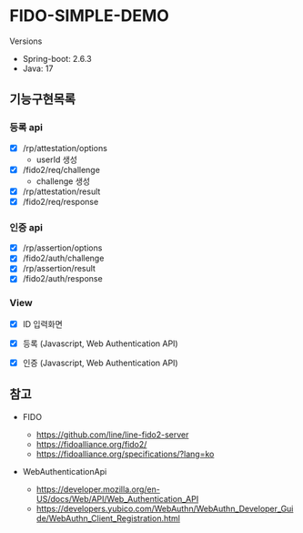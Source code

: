 # FIDO-SIMPLE-DEMO

Versions
- Spring-boot: 2.6.3
- Java: 17


## 기능구현목록

### 등록 api
- [x] /rp/attestation/options
  - userId 생성
- [x] /fido2/req/challenge
  - challenge 생성
- [x] /rp/attestation/result
- [x] /fido2/req/response

### 인증 api
- [x] /rp/assertion/options
- [x] /fido2/auth/challenge
- [x] /rp/assertion/result
- [x] /fido2/auth/response

### View
- [x] ID 입력화면
- [x] 등록 (Javascript, Web Authentication API)
- [x] 인증 (Javascript, Web Authentication API)


## 참고

- FIDO
  - https://github.com/line/line-fido2-server
  - https://fidoalliance.org/fido2/
  - https://fidoalliance.org/specifications/?lang=ko

- WebAuthenticationApi
  - https://developer.mozilla.org/en-US/docs/Web/API/Web_Authentication_API
  - https://developers.yubico.com/WebAuthn/WebAuthn_Developer_Guide/WebAuthn_Client_Registration.html
